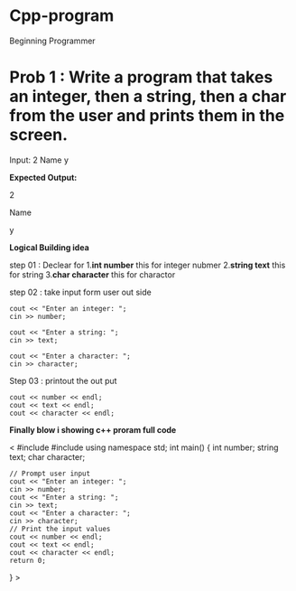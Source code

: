 # Cpp-program
Beginning Programmer 

# Prob 1 : Write a program that takes an integer, then a string, then a char from the user and prints them in the screen.
Input:  2 Name y

**Expected Output:**

2

Name

y 

**Logical Building idea**

step 01 : Declear for
    1.**int number** this for integer nubmer
    2.**string text** this for string 
    3.**char character** this for charactor 
    
step 02 : take input form user out side

    cout << "Enter an integer: ";
    cin >> number;

    cout << "Enter a string: ";
    cin >> text;

    cout << "Enter a character: ";
    cin >> character;
    
Step 03 : printout the out put  

    cout << number << endl;
    cout << text << endl;
    cout << character << endl;
    
**Finally blow i showing c++ proram full code**

< #include <iostream>
#include <string>
using namespace std;
int main() 
{
    int number;
    string text;
    char character;

    // Prompt user input
    cout << "Enter an integer: ";
    cin >> number;
    cout << "Enter a string: ";
    cin >> text;
    cout << "Enter a character: ";
    cin >> character;
    // Print the input values
    cout << number << endl;
    cout << text << endl;
    cout << character << endl;
    return 0;
} >
